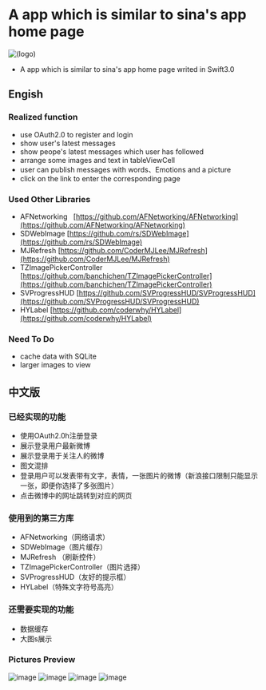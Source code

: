 # A app which is similar to sina's app home page
![(logo)](https://github.com/CoderYQ/NewWeibo/blob/master/ScreenImages/05.png)
* A app which is similar to sina's app home page writed in Swift3.0

## Engish

### Realized function
* use OAuth2.0 to register and login
* show user's latest messages
* show peope's latest messages which user has followed
* arrange some images and text in tableViewCell
* user can publish messages with words、Emotions and a picture
* click on the link to enter the corresponding page

###  Used Other Libraries
* AFNetworking   [https://github.com/AFNetworking/AFNetworking](https://github.com/AFNetworking/AFNetworking)
* SDWebImage  [https://github.com/rs/SDWebImage](https://github.com/rs/SDWebImage)
* MJRefresh  [https://github.com/CoderMJLee/MJRefresh](https://github.com/CoderMJLee/MJRefresh)
* TZImagePickerController  [https://github.com/banchichen/TZImagePickerController](https://github.com/banchichen/TZImagePickerController)
* SVProgressHUD  [https://github.com/SVProgressHUD/SVProgressHUD](https://github.com/SVProgressHUD/SVProgressHUD)
* HYLabel  [https://github.com/coderwhy/HYLabel](https://github.com/coderwhy/HYLabel)

### Need To Do
* cache data with SQLite
* larger images to view

## 中文版

### 已经实现的功能
* 使用OAuth2.0h注册登录
* 展示登录用户最新微博
* 展示登录用于关注人的微博
* 图文混排
* 登录用户可以发表带有文字，表情，一张图片的微博（新浪接口限制只能显示一张，即便你选择了多张图片）
* 点击微博中的网址跳转到对应的网页

### 使用到的第三方库
* AFNetworking（网络请求）
* SDWebImage（图片缓存）
* MJRefresh （刷新控件）
* TZImagePickerController（图片选择）
* SVProgressHUD（友好的提示框）
* HYLabel（特殊文字符号高亮）

### 还需要实现的功能
* 数据缓存
* 大图s展示

### Pictures Preview
![image](https://github.com/CoderYQ/NewWeibo/blob/master/ScreenImages/01.png)
![image](https://github.com/CoderYQ/NewWeibo/blob/master/ScreenImages/02.png)
![image](https://github.com/CoderYQ/NewWeibo/blob/master/ScreenImages/03.png)
![image](https://github.com/CoderYQ/NewWeibo/blob/master/ScreenImages/04.png)
